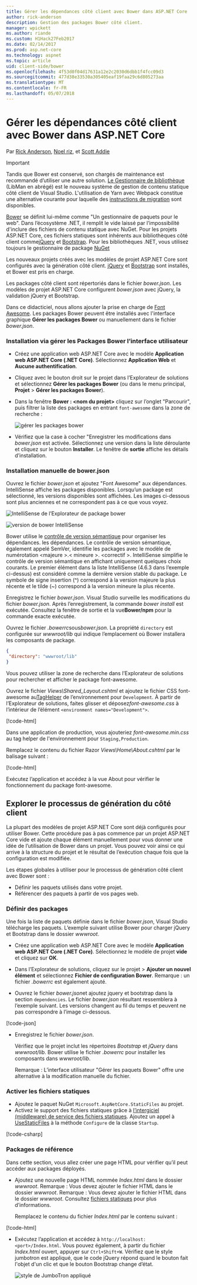 ```yaml
---
title: Gérer les dépendances côté client avec Bower dans ASP.NET Core
author: rick-anderson
description: Gestion des packages Bower côté client.
manager: wpickett
ms.author: riande
ms.custom: H1Hack27Feb2017
ms.date: 02/14/2017
ms.prod: asp.net-core
ms.technology: aspnet
ms.topic: article
uid: client-side/bower
ms.openlocfilehash: 4f53d0f04d17631a12e2c2030d6dbb1f4fcc09d3
ms.sourcegitcommit: 477d38e33530a305405eaf19faa29c6d805273aa
ms.translationtype: MT
ms.contentlocale: fr-FR
ms.lasthandoff: 05/07/2018
---
```

# <a name="manage-client-side-packages-with-bower-in-aspnet-core"></a>Gérer les dépendances côté client avec Bower dans ASP.NET Core

Par [Rick Anderson](https://twitter.com/RickAndMSFT), [Noel riz](https://blog.falafel.com/falafel-software-recognized-sitefinity-website-year/), et [Scott Addie](https://scottaddie.com) 

> [!IMPORTANT]
> Tandis que Bower est conservé, son chargés de maintenance est recommandé d’utiliser une autre solution. [Le Gestionnaire de bibliothèque](https://blogs.msdn.microsoft.com/webdev/2018/04/18/what-happened-to-bower/) (LibMan en abrégé) est le nouveau système de gestion de contenu statique côté client de Visual Studio. L'utilisation de Yarn avec Webpack constitue une alternative courante pour laquelle des [instructions de migration](https://bower.io/blog/2017/how-to-migrate-away-from-bower/) sont disponibles.

[Bower](https://bower.io/) se définit lui-même comme "Un gestionnaire de paquets pour le web". Dans l’écosystème .NET, il remplit le vide laissé par l’impossibilité d'inclure des fichiers de contenu statique avec NuGet. Pour les projets ASP.NET Core, ces fichiers statiques sont inhérents aux bibliothèques côté client comme[jQuery](http://jquery.com/) et [Bootstrap](http://getbootstrap.com/). Pour les bibliothèques .NET, vous utilisez toujours le gestionnaire de package [NuGet](https://www.nuget.org/)

Les nouveaux projets créés avec les modèles de projet ASP.NET Core sont configurés avec la génération côté client. [jQuery](http://jquery.com/) et [Bootstrap](http://getbootstrap.com/) sont installés, et Bower est pris en charge.

Les packages côté client sont répertoriés dans le fichier *bower.json*. Les modèles de projet ASP.NET Core configurent *bower.json* avec jQuery, la validation jQuery et Bootstrap.

Dans ce didacticiel, nous allons ajouter la prise en charge de [Font Awesome](http://fontawesome.io). Les packages Bower peuvent être installés avec l'interface graphique **Gérer les packages Bower** ou manuellement dans le fichier *bower.json*.

### <a name="installation-via-manage-bower-packages-ui"></a>Installation via gérer les Packages Bower l’interface utilisateur

* Créez une application web ASP.NET Core avec le modèle **Application web ASP.NET Core (.NET Core)**. Sélectionnez **Application Web** et **Aucune authentification**.

* Cliquez avec le bouton droit sur le projet dans l’Explorateur de solutions et sélectionnez **Gérer les packages Bower** (ou dans le menu principal, **Projet** > **Gérer les packages Bower**).

* Dans la fenêtre **Bower : \<nom du projet\>** cliquez sur l’onglet "Parcourir", puis filtrer la liste des packages en entrant `font-awesome` dans la zone de recherche :

  ![gérer les packages bower](bower/_static/manage-bower-packages.png)

* Vérifiez que la case à cocher "Enregistrer les modifications dans *bower.json* est activée. Sélectionnez une version dans la liste déroulante et cliquez sur le bouton **Installer**. Le fenêtre de **sortie** affiche les détails d’installation.

### <a name="manual-installation-in-bowerjson"></a>Installation manuelle de bower.json

Ouvrez le fichier *bower.json* et ajoutez "Font Awesome" aux dépendances. IntelliSense affiche les packages disponibles.  Lorsqu’un package est sélectionné, les versions disponibles sont affichées.  Les images ci-dessous sont plus anciennes et ne correspondent pas à ce que vous voyez.

![IntelliSense de l’Explorateur de package bower](bower/_static/add-package.png)

![version de bower IntelliSense](bower/_static/version-intelliSense.png)

Bower utilise le [contrôle de version sémantique](http://semver.org/) pour organiser les dépendances.  les dépendances. Le contrôle de version sémantique, également appelé SemVer, identifie les packages avec le modèle de numérotation \<majeure >.\< mineure >. \<correctif >. IntelliSense simplifie le contrôle de version sémantique en affichant uniquement quelques choix courants. Le premier élément dans la liste IntelliSense (4.6.3 dans l’exemple ci-dessus) est considéré comme la dernière version stable du package. Le symbole de signe insertion (^) correspond à la version majeure la plus récente et le tilde (~) correspond à la version mineure la plus récente.

Enregistrez le fichier *bower.json*. Visual Studio surveille les modifications du fichier *bower.json*. Après l’enregistrement, la commande *bower install* est exécutée. Consultez la fenêtre de sortie et la vue**Bower/npm** pour la commande exacte exécutée.

Ouvrez le fichier *.bowerrc*sous*bower.json*. La propriété `directory` est configurée sur *wwwroot/lib*  qui indique l’emplacement où Bower installera les composants de package.

```json
{
 "directory": "wwwroot/lib"
}
```

Vous pouvez utiliser la zone de recherche dans l’Explorateur de solutions pour rechercher et afficher le package font-awesome.

Ouvrez le fichier *Views\Shared\_Layout.cshtml* et ajoutez le fichier CSS font-awesome au[TagHelper](xref:mvc/views/tag-helpers/intro) de l’environnement pour `Development`. À partir de l’Explorateur de solutions, faites glisser et déposez*font-awesome.css* à l’intérieur de l’élément `<environment names="Development">`.

[!code-html[](bower/sample/_Layout.cshtml?highlight=4&range=9-13)]

Dans une application de production, vous ajouteriez *font-awesome.min.css* au tag helper de l'environnement pour `Staging,Production`.

Remplacez le contenu du fichier Razor *Views\Home\About.cshtml* par le balisage suivant :

[!code-html[](bower/sample/About.cshtml)]

Exécutez l’application et accédez à la vue About pour vérifier le fonctionnement du package font-awesome.

## <a name="exploring-the-client-side-build-process"></a>Explorer le processus de génération du côté client

La plupart des modèles de projet ASP.NET Core sont déjà configurés pour utiliser Bower. Cette procédure pas à pas commence par un projet ASP.NET Core vide et ajoute chaque élément manuellement pour vous donner une idée de l’utilisation de Bower dans un projet. Vous pouvez voir ainsi ce qui arrive à la structure du projet et le résultat de l’exécution chaque fois que la configuration est modifiée.

Les étapes globales à utiliser pour le processus de génération côté client avec Bower sont :

* Définir les paquets utilisés dans votre projet. <!-- once defined, you don't need to download them, VS does -->
* Référencer des paquets à partir de vos pages web.

### <a name="define-packages"></a>Définir des packages

Une fois la liste de paquets définie dans le fichier *bower.json*, Visual Studio télécharge les paquets. L’exemple suivant utilise Bower pour charger jQuery et Bootstrap dans le dossier *wwwroot*.

* Créez une application web ASP.NET Core avec le modèle **Application web ASP.NET Core (.NET Core)**. Sélectionnez le modèle de projet **vide** et cliquez sur **OK**.

* Dans l’Explorateur de solutions, cliquez sur le projet > **Ajouter un nouvel élément** et sélectionnez **Fichier de configuration Bower**. Remarque : un fichier *.bowerrc* est également ajouté.

* Ouvrez le fichier *bower.json*et ajoutez jquery et bootstrap dans la section `dependencies`. Le fichier *bower.json* résultant ressemblera à l’exemple suivant. Les versions changent au fil du temps et peuvent ne pas correspondre à l’image ci-dessous.

[!code-json[](bower/sample/bower.json?highlight=5,6)]

* Enregistrez le fichier *bower.json*.

  Vérifiez que le projet inclut les répertoires *Bootstrap* et *jQuery* dans *wwwroot/lib*. Bower utilise le fichier *.bowerrc* pour installer les composants dans *wwwroot/lib*.

  Remarque : L’interface utilisateur "Gérer les paquets Bower" offre une alternative à la modification manuelle du fichier.

### <a name="enable-static-files"></a>Activer les fichiers statiques

* Ajoutez le paquet NuGet `Microsoft.AspNetCore.StaticFiles` au projet.
* Activez le support des fichiers statiques grâce à [l’intergiciel (middleware) de service des fichiers statiques](/dotnet/api/microsoft.aspnetcore.builder.staticfileextensions). Ajoutez un appel à [UseStaticFiles](/dotnet/api/microsoft.aspnetcore.builder.staticfileextensions) à la méthode `Configure` de la classe `Startup`.

[!code-csharp[](bower/sample/Startup.cs?highlight=9)]

### <a name="reference-packages"></a>Packages de référence

Dans cette section, vous allez créer une page HTML pour vérifier qu’il peut accéder aux packages déployés.

* Ajoutez une nouvelle page HTML nommée *Index.html* dans le dossier *wwwroot*. Remarque : Vous devez ajouter le fichier HTML dans le dossier *wwwroot*. Remarque : Vous devez ajouter le fichier HTML dans le dossier *wwwroot*. Consultez [fichiers statiques](xref:fundamentals/static-files) pour plus d’informations.

  Remplacez le contenu du fichier *Index.html* par le contenu suivant :

[!code-html[](bower/sample/Index.html)]

* Exécutez l’application et accédez à `http://localhost:<port>/Index.html`. Vous pouvez également, à partir du fichier *Index.html* ouvert, appuyer sur `Ctrl+Shift+W`. Vérifiez que le style jumbotron est appliqué, que le code jQuery répond quand le bouton fait l'objet d'un clic et que le bouton Bootstrap change d’état.

  ![style de JumboTron appliqué](bower/_static/jumbotron.png)
